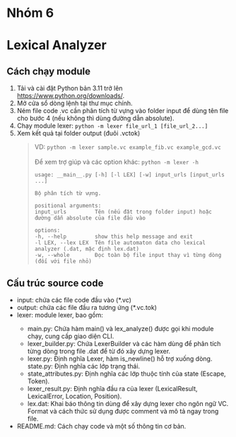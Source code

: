 # Nhóm 6

<h1>Lexical Analyzer</h1>

<h2>Cách chạy module</h2>

1. Tải và cài đặt Python bản 3.11 trở lên https://www.python.org/downloads/.
2. Mở cửa sổ dòng lệnh tại thư mục chính.
3. Ném file code .vc cần phân tích từ vựng vào folder input để dùng tên file cho bước 4 (nếu không thì dùng đường dẫn absolute).
4. Chạy module lexer: `python -m lexer file_url_1 [file_url_2...]`
5. Xem kết quả tại folder output (đuôi .vctok)
   > VD: `python -m lexer sample.vc example_fib.vc example_gcd.vc`<br><br>
   > Để xem trợ giúp và các option khác: `python -m lexer -h`
   > ```console
   > usage: __main__.py [-h] [-l LEX] [-w] input_urls [input_urls ...]
   >
   > Bộ phân tích từ vựng.
   >
   >positional arguments:
   >input_urls         Tên (nếu đặt trong folder input) hoặc đường dẫn absolute của file đầu vào
   >
   >options:
   >-h, --help         show this help message and exit
   >-l LEX, --lex LEX  Tên file automaton data cho lexical analyzer (.dat, mặc định lex.dat)
   >-w, --whole        Đọc toàn bộ file input thay vì từng dòng (đối với file nhỏ)
   >```

<h2>Cấu trúc source code</h2>

<ul>
<li>input: chứa các file code đầu vào (*.vc)</li>
<li>output:  chứa các file đầu ra tương ứng (*.vc.tok)</li>
<li>lexer: module lexer, bao gồm:</li>
<ul>
   <li>main.py: Chứa hàm main() và lex_analyze() được gọi khi module chạy, cung cấp giao diện CLI.</li>
   <li>lexer_builder.py: Chứa LexerBuilder và các hàm dùng để phân tích từng dòng trong file .dat để từ đó xây dựng lexer.</li>
   <li>lexer.py: Định nghĩa Lexer, hàm is_newline() hỗ trợ xuống dòng.</li>
   state.py: Định nghĩa các lớp trạng thái.
   <li>state_attributes.py: Định nghĩa các lớp thuộc tính của state (Escape, Token).</li>
   <li>lexer_result.py: Định nghĩa đầu ra của lexer (LexicalResult, LexicalError, Location, Position).</li>
   <li>lex.dat: Khai báo thông tin dùng để xây dựng lexer cho ngôn ngữ VC. Format và cách thức sử dụng được comment và mô tả ngay trong file.</li>
</ul>
<li>README.md: Cách chạy code và một số thông tin cơ bản.</li>
</ul>
